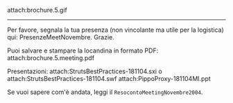 attach:brochure.5.gif

----

Per favore, segnala la tua presenza (non vincolante ma utile per la logistica) qui: PresenzeMeetNovembre. Grazie.

Puoi salvare e stampare la locandina in formato PDF: attach:brochure.5.meeting.pdf

Presentazioni:
attach:StrutsBestPractices-181104.sxi o attach:StrutsBestPractices-181104.swf
attach:PippoProxy-181104MI.ppt

Se vuoi sapere com'è andata, leggi il `ResocontoMeetingNovembre2004`.